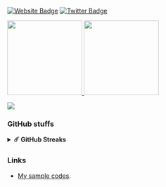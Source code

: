 
[![Website Badge](https://img.shields.io/badge/Website-3b5998?style=flat-square&logo=Safari&logoColor=white)](https://nyoho.jp)
[![Twitter Badge](https://img.shields.io/badge/-Twitter-00acee?style=flat-square&logo=Twitter&logoColor=white)](https://twitter.com/NeXTSTEP2OSX)

<p>
<a href="https://github.com/Nyoho">
  <img height="170px" src="https://github-readme-stats.vercel.app/api?username=Nyoho&show_icons=true&theme=dracula" />
</a>
<a href="https://github.com/Nyoho">
  <img height="170px" src="https://github-readme-stats.vercel.app/api/top-langs/?username=Nyoho&layout=compact&show_icons=true&theme=dracula" />
</a>
</p>

[![](https://gitwar.herokuapp.com/badge?username=Nyoho&label=Gitwar%20Profile%20Score&style=for-the-badge&color=0088cc)](https://gitwar.herokuapp.com/)

### GitHub stuffs

<details>	
  <summary><b>☄️ GitHub Streaks</b></summary>

  <br />
  <a href="https://git.io/streak-stats)"><img height="180em" src="https://streak-stats.demolab.com?user=Nyoho&theme=radical&hide_border=true" /></a>
</details>

### Links

- [My sample codes](https://github.com/NyohoSampleCodes).
